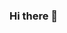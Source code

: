 ### Hi there 👋

<!--
**Adi-19/Adi-19** is a ✨ _special_ ✨ repository because its `README.md` (this file) appears on your GitHub profile.


- 🔭 I’m currently working on Computer Vision
- 🌱 I’m currently learning NLP
- 🤔 I’m looking for help with Abstractive Summarization
- 💬 Ask me about Machine Learning, Deep Learning , Computer Vision
- 📫 How to reach me LinkdIn - https://www.linkedin.com/in/aditya-bobde/  Email - adityabobde19@gmail.com
- ⚡ Fun fact: I love to teach new concepts

